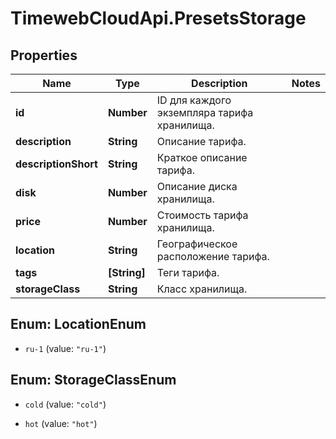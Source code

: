 # TimewebCloudApi.PresetsStorage

## Properties

Name | Type | Description | Notes
------------ | ------------- | ------------- | -------------
**id** | **Number** | ID для каждого экземпляра тарифа хранилища. | 
**description** | **String** | Описание тарифа. | 
**descriptionShort** | **String** | Краткое описание тарифа. | 
**disk** | **Number** | Описание диска хранилища. | 
**price** | **Number** | Стоимость тарифа хранилища. | 
**location** | **String** | Географическое расположение тарифа. | 
**tags** | **[String]** | Теги тарифа. | 
**storageClass** | **String** | Класс хранилища. | 



## Enum: LocationEnum


* `ru-1` (value: `"ru-1"`)





## Enum: StorageClassEnum


* `cold` (value: `"cold"`)

* `hot` (value: `"hot"`)




